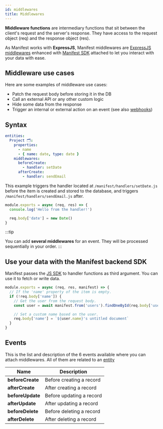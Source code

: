 ```yaml
---
id: middlewares
title: Middlewares
---
```


**Middleware functions** are intermediary functions that sit between the client's request and the server's response. They have access to the request object (req) and the response object (res).

As Manifest works with **ExpressJS**, Manifest middlewares are [ExpressJS middlewares](https://expressjs.com/en/guide/using-middleware.html) enhanced with [Manifest SDK](./javascript-sdk.md) attached to let you interact with your data with ease.

## Middleware use cases

Here are some examples of middleware use cases:

- Patch the request body before storing it in the DB
- Call an external API or any other custom logic
- Hide some data from the response
- Trigger an internal or external action on an event (see also [webhooks](./webhooks.md))

## Syntax

```yaml title="manifest/backend.yml"
entities:
  Project 🗂️:
    properties:
      - name
      - { name: date, type: date }
    middlewares:
      beforeCreate:
        - handler: setDate
      afterCreate:
        - handler: sendEmail
```

This example triggers the handler located at `/manifest/handlers/setDate.js` before the item is created and stored to the database, and triggers `/manifest/handlers/sendEmail.js` after.

```js title="manifest/handlers/setDate.js"
module.exports = async (req, res) => {
  console.log('Hello from the handler!')

  req.body['date'] = new Date()
}
```

:::tip

You can add **several middlewares** for an event. They will be processed sequentially in your order.
:::

## Use your data with the Manifest backend SDK

Manifest passes the [JS SDK](./javascript-sdk.md) to handler functions as third argument. You can use it to fetch or write data.

```js title="manifest/handlers/patch-document-name-if-empty.js"
module.exports = async (req, res, manifest) => {
  // If the 'name' property of the item is empty.
  if (!req.body['name']) {
    // Get the user from the request body.
    const user = await manifest.from('users').findOneById(req.body['userId'])

    // Set a custom name based on the user.
    req.body['name'] = `${user.name}'s untitled document`
  }
}
```

## Events

This is the list and description of the 6 events available where you can attach middlewares. All of them are related to an [entity](./entities.md)

| Name             | Description              |
| ---------------- | ------------------------ |
| **beforeCreate** | Before creating a record |
| **afterCreate**  | After creating a record  |
| **beforeUpdate** | Before updating a record |
| **afterUpdate**  | After updating a record  |
| **beforeDelete** | Before deleting a record |
| **afterDelete**  | After deleting a record  |
